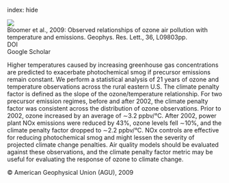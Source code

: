 index: hide

<div class="Citation">
    <div class="Citation-thumb CitationThumb-linked"  data-href="https://doi.org/10.1029/2009gl037308">
      <img src="https://static.claimspace.cloud/climate-study-static/refs/thumbs/11/Bloomer_et_al_2009-thumb.png" />
    </div>

  <div class="Citation-body">
    <div class="Citation-text">Bloomer et al., 2009: Observed relationships of ozone air pollution with temperature and emissions. <span class="Article-journal">Geophys. Res. Lett., </span><span class="Article-volume">36, </span>L09803pp.</div>
    <div class="Citation-links">
      <div class="CitationLink" data-href="https://doi.org/10.1029/2009gl037308">
        <div class="CitationLink-icon CitationLink-Doi"></div>
        <div class="CitationLink-text">DOI</div>
      </div>
      <div class="CitationLink" data-href="https://scholar.google.com/scholar?q=10.1029/2009gl037308">
        <div class="CitationLink-icon CitationLink-Scholar"></div>
        <div class="CitationLink-text">Google Scholar</div>
      </div>
    </div>
  </div>
</div>

Higher temperatures caused by increasing greenhouse gas concentrations are predicted to exacerbate photochemical smog if precursor emissions remain constant. We perform a statistical analysis of 21 years of ozone and temperature observations across the rural eastern U.S. The climate penalty factor is defined as the slope of the ozone/temperature relationship. For two precursor emission regimes, before and after 2002, the climate penalty factor was consistent across the distribution of ozone observations. Prior to 2002, ozone increased by an average of ∼3.2 ppbv/°C. After 2002, power plant NOx emissions were reduced by 43%, ozone levels fell ∼10%, and the climate penalty factor dropped to ∼2.2 ppbv/°C. NOx controls are effective for reducing photochemical smog and might lessen the severity of projected climate change penalties. Air quality models should be evaluated against these observations, and the climate penalty factor metric may be useful for evaluating the response of ozone to climate change.

<div class="Citation-copy">
&copy; American Geophysical Union (AGU), 2009
</div>
